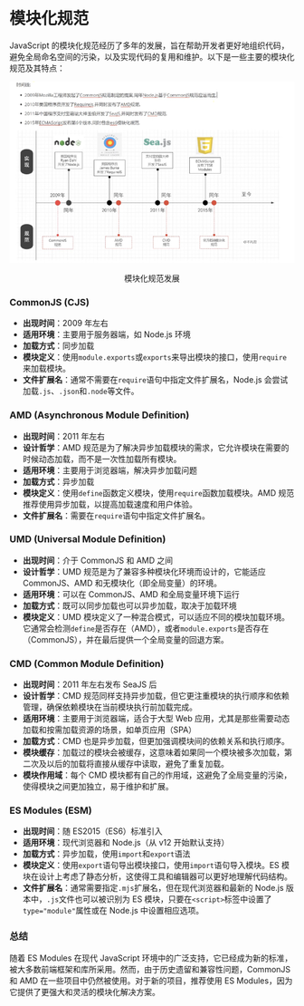 # 模块化规范

JavaScript 的模块化规范经历了多年的发展，旨在帮助开发者更好地组织代码，避免全局命名空间的污染，以及实现代码的复用和维护。以下是一些主要的模块化规范及其特点：

![模块化规范发展](/images/module-01.jpg#pic_center)

<p style="text-align: center;">模块化规范发展</p>

### CommonJS (CJS)

- **出现时间**：2009 年左右
- **适用环境**：主要用于<sucb>服务器端</sucb>，如 Node.js 环境
- **加载方式**：同步加载
- **模块定义**：使用`module.exports`或`exports`来导出模块的接口，使用`require`来加载模块。
- **文件扩展名**：通常不需要在`require`语句中指定文件扩展名，Node.js 会尝试加载`.js`、`.json`和`.node`等文件。

### AMD (Asynchronous Module Definition)

- **出现时间**：2011 年左右
- **设计哲学**：AMD 规范是为了解决异步加载模块的需求，它允许模块在需要的时候<err>动态加载</err>，而不是一次性加载所有模块。
- **适用环境**：主要用于<sucb>浏览器端</sucb>，解决异步加载问题
- **加载方式**：异步加载
- **模块定义**：使用`define`函数定义模块，使用`require`函数加载模块。AMD 规范推荐使用异步加载，以提高加载速度和用户体验。
- **文件扩展名**：需要在`require`语句中指定文件扩展名。

### UMD (Universal Module Definition)

- **出现时间**：介于 CommonJS 和 AMD 之间
- **设计哲学**：UMD 规范是为了兼容多种模块化环境而设计的，它能适应 CommonJS、AMD 和无模块化（即全局变量）的环境。
- **适用环境**：可以在 CommonJS、AMD 和全局变量环境下运行
- **加载方式**：既可以同步加载也可以异步加载，取决于加载环境
- **模块定义**：UMD 模块定义了一种混合模式，可以适应不同的模块加载环境。它通常会检测`define`是否存在（AMD），或者`module.exports`是否存在（CommonJS），并在最后提供一个全局变量的回退方案。

### CMD (Common Module Definition)

- **出现时间**：2011 年左右发布 SeaJS 后
- **设计哲学**：CMD 规范同样支持异步加载，但它更注重<err>模块的执行顺序和依赖管理</err>，确保依赖模块在当前模块执行前加载完成。
- **适用环境**：主要用于<sucb>浏览器端</sucb>，适合于大型 Web 应用，尤其是那些需要动态加载和按需加载资源的场景，如单页应用（SPA）
- **加载方式**：CMD 也是异步加载，但更加强调模块间的依赖关系和执行顺序。
- **模块缓存**：加载过的模块会被缓存，这意味着如果同一个模块被多次加载，第二次及以后的加载将直接从缓存中读取，避免了重复加载。
- **模块作用域**：每个 CMD 模块都有自己的作用域，这避免了全局变量的污染，使得模块之间更加独立，易于维护和扩展。

### <errb>ES Modules (ESM)</errb>

- **出现时间**：随 ES2015（ES6）标准引入
- **适用环境**：现代<sucb>浏览器和 Node.js</sucb>（从 v12 开始默认支持）
- **加载方式**：异步加载，使用`import`和`export`语法
- **模块定义**：使用`export`语句导出模块接口，使用`import`语句导入模块。ES 模块在设计上考虑了静态分析，这使得工具和编辑器可以更好地理解代码结构。
- **文件扩展名**：通常需要指定`.mjs`扩展名，但在现代浏览器和最新的 Node.js 版本中，`.js`文件也可以被识别为 ES 模块，只要在`<script>`标签中设置了`type="module"`属性或在 Node.js 中设置相应选项。

### 总结

随着 ES Modules 在现代 JavaScript 环境中的广泛支持，它已经成为新的标准，被大多数前端框架和库所采用。然而，由于历史遗留和兼容性问题，CommonJS 和 AMD 在一些项目中仍然被使用。对于新的项目，推荐使用 ES Modules，因为它提供了更强大和灵活的模块化解决方案。
